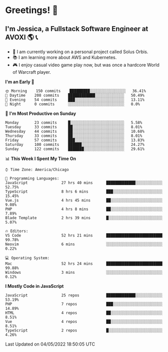 # Greetings! 🧠

## I'm Jessica, a Fullstack Software Engineer at AVOXI 🌎 📞

- 🌟 I am currently working on a personal project called Solus Orbis.
- 📚 I am learning more about AWS and Kubernetes.
- 🎮 I enjoy casual video game play now, but was once a hardcore World of Warcraft player.

<!--START_SECTION:waka-->
**I'm an Early 🐤** 

```text
🌞 Morning    150 commits    █████████░░░░░░░░░░░░░░░░   36.41% 
🌆 Daytime    208 commits    ████████████░░░░░░░░░░░░░   50.49% 
🌃 Evening    54 commits     ███░░░░░░░░░░░░░░░░░░░░░░   13.11% 
🌙 Night      0 commits      ░░░░░░░░░░░░░░░░░░░░░░░░░   0.0%

```
📅 **I'm Most Productive on Sunday** 

```text
Monday       23 commits     █░░░░░░░░░░░░░░░░░░░░░░░░   5.58% 
Tuesday      33 commits     ██░░░░░░░░░░░░░░░░░░░░░░░   8.01% 
Wednesday    44 commits     ██░░░░░░░░░░░░░░░░░░░░░░░   10.68% 
Thursday     33 commits     ██░░░░░░░░░░░░░░░░░░░░░░░   8.01% 
Friday       57 commits     ███░░░░░░░░░░░░░░░░░░░░░░   13.83% 
Saturday     100 commits    ██████░░░░░░░░░░░░░░░░░░░   24.27% 
Sunday       122 commits    ███████░░░░░░░░░░░░░░░░░░   29.61%

```


📊 **This Week I Spent My Time On** 

```text
⌚︎ Time Zone: America/Chicago

💬 Programming Languages: 
JavaScript               27 hrs 40 mins      █████████████░░░░░░░░░░░░   52.75% 
TypeScript               8 hrs 6 mins        ███░░░░░░░░░░░░░░░░░░░░░░   15.45% 
Vue.js                   4 hrs 45 mins       ██░░░░░░░░░░░░░░░░░░░░░░░   9.08% 
PHP                      4 hrs 8 mins        ██░░░░░░░░░░░░░░░░░░░░░░░   7.89% 
Blade Template           2 hrs 39 mins       █░░░░░░░░░░░░░░░░░░░░░░░░   5.07%

🔥 Editors: 
VS Code                  52 hrs 21 mins      █████████████████████████   99.78% 
Neovim                   6 mins              ░░░░░░░░░░░░░░░░░░░░░░░░░   0.22%

💻 Operating System: 
Mac                      52 hrs 24 mins      █████████████████████████   99.88% 
Windows                  3 mins              ░░░░░░░░░░░░░░░░░░░░░░░░░   0.12%

```

**I Mostly Code in JavaScript** 

```text
JavaScript               25 repos            █████████████░░░░░░░░░░░░   53.19% 
PHP                      7 repos             ███░░░░░░░░░░░░░░░░░░░░░░   14.89% 
HTML                     4 repos             ██░░░░░░░░░░░░░░░░░░░░░░░   8.51% 
Vue                      4 repos             ██░░░░░░░░░░░░░░░░░░░░░░░   8.51% 
TypeScript               2 repos             █░░░░░░░░░░░░░░░░░░░░░░░░   4.26%

```



 Last Updated on 04/05/2022 18:50:05 UTC
<!--END_SECTION:waka-->

<!--
**jessikuh/jessikuh** is a ✨ _special_ ✨ repository because its `README.md` (this file) appears on your GitHub profile.

Here are some ideas to get you started:

- 🔭 I’m currently working on ...
- 🌱 I’m currently learning ...
- 👯 I’m looking to collaborate on ...
- 🤔 I’m looking for help with ...
- 💬 Ask me about ...
- 📫 How to reach me: ...
- 😄 Pronouns: ...
- ⚡ Fun fact: ...
-->
